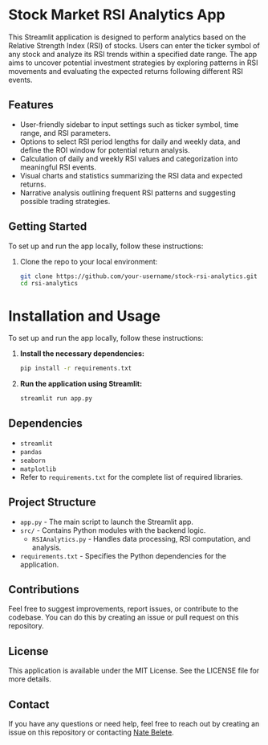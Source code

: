 # Stock Market RSI Analytics App

This Streamlit application is designed to perform analytics based on the Relative Strength Index (RSI) of stocks. Users can enter the ticker symbol of any stock and analyze its RSI trends within a specified date range. The app aims to uncover potential investment strategies by exploring patterns in RSI movements and evaluating the expected returns following different RSI events.

## Features

- User-friendly sidebar to input settings such as ticker symbol, time range, and RSI parameters.
- Options to select RSI period lengths for daily and weekly data, and define the ROI window for potential return analysis.
- Calculation of daily and weekly RSI values and categorization into meaningful RSI events.
- Visual charts and statistics summarizing the RSI data and expected returns.
- Narrative analysis outlining frequent RSI patterns and suggesting possible trading strategies.

## Getting Started

To set up and run the app locally, follow these instructions:

1. Clone the repo to your local environment:
   ```sh
   git clone https://github.com/your-username/stock-rsi-analytics.git
   cd rsi-analytics
   
# Installation and Usage

To set up and run the app locally, follow these instructions:

1. **Install the necessary dependencies:**
    ```sh
    pip install -r requirements.txt
    ```

2. **Run the application using Streamlit:**
    ```sh
    streamlit run app.py
    ```

## Dependencies

- `streamlit`
- `pandas`
- `seaborn`
- `matplotlib`
- Refer to `requirements.txt` for the complete list of required libraries.

## Project Structure

- `app.py` - The main script to launch the Streamlit app.
- `src/` - Contains Python modules with the backend logic.
  - `RSIAnalytics.py` - Handles data processing, RSI computation, and analysis.
- `requirements.txt` - Specifies the Python dependencies for the application.

## Contributions

Feel free to suggest improvements, report issues, or contribute to the codebase. You can do this by creating an issue or pull request on this repository.

## License

This application is available under the MIT License. See the LICENSE file for more details.

## Contact

If you have any questions or need help, feel free to reach out by creating an issue on this repository or contacting [Nate Belete](mailto:natebelete@gmail.com).

